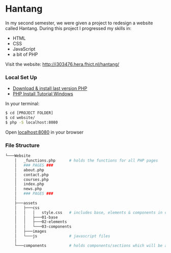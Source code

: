 # Hantang
In my second semester, we were given a project to redesign a website called Hantang. 
During this project I progressed my skills in: 
- HTML 
- CSS 
- JavaScript 
- a bit of PHP

Visit the website:
http://i303476.hera.fhict.nl/hantang/


### Local Set Up
- [Download & install last version PHP](https://www.php.net/downloads.php)
- [PHP Install Tutorial Windows](https://www.youtube.com/watch?v=iW0B9NTId2g)

In your terminal:
```bash
$ cd [PROJECT FOLDER]
$ cd website/
$ php -S localhost:8080
```
Open [localhost:8080](localhost:8080) in your browser

### File Structure
```bash
└───Website
    │   _functions.php      # holds the functions for all PHP pages
    │   ### PAGES ###
    │   about.php
    │   contact.php
    │   courses.php
    │   index.php
    │   news.php
    │   ### PAGES ###
    │
    ├───assets
    │   ├───css
    │   │   │   style.css   # includes base, elements & components in one CSS file
    │   │   ├───01-base
    │   │   ├───02-elements
    │   │   └───03-components
    │   ├───images
    │   └───js              # javascript files
    │
    └───components          # holds components/sections which will be added to multiple pages
```
